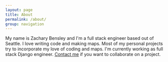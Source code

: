 ```yaml
---
layout: page
title: About
permalink: /about/
group: navigation
---
```


My name is Zachary Bensley and I'm a full stack engineer based out of Seattle.
I love writing code and making maps. Most of my personal projects try to incorporate my love of coding and maps. I'm currently working as full stack Django engineer. <a href="mailto:info@zacharilius.me">Contact me</a> if you want to collaborate on a project.

